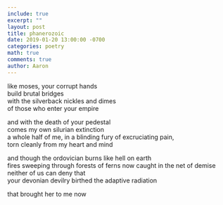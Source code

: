 ```yaml
---
include: true
excerpt: ""
layout: post
title: phanerozoic
date: 2019-01-20 13:00:00 -0700
categories: poetry 
math: true
comments: true
author: Aaron
---
```



like moses, your corrupt hands  
build brutal bridges  
with the silverback nickles and dimes  
of those who enter your empire  

and with the death of your pedestal  
comes my own silurian extinction  
a whole half of me, in a blinding fury of excruciating pain,  
torn cleanly from my heart and mind  

and though the ordovician burns like hell on earth  
fires sweeping through forests of ferns now caught in the net of demise  
neither of us can deny that  
your devonian devilry birthed the adaptive radiation  

that brought her to me now